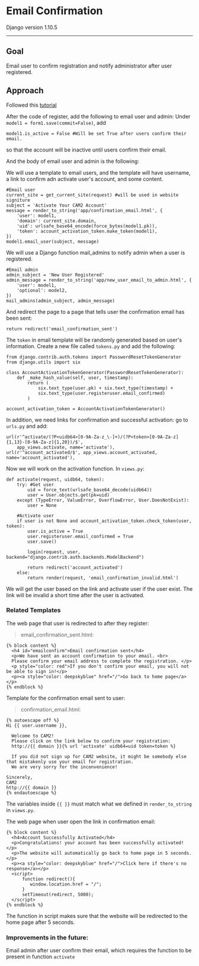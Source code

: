 # Email Confirmation
Django version 1.10.5
***
## Goal
Email user to confirm registration and notify administrator after user registered.
## Approach
Followed this [tutorial](https://simpleisbetterthancomplex.com/tutorial/2017/02/18/how-to-create-user-sign-up-view.html)

After the code of register, add the following to email user and admin:
Under `model1 = form1.save(commit=False)`, add
  
    model1.is_active = False #Will be set True after users confirm their email.
      
so that the account will be inactive until users confirm their email.

And the body of email user and admin is the following:
  
We will use a template to email users, and the template will have username, a link to confirm adn activate user's account, and some content.
  
    #Email user
    current_site = get_current_site(request) #will be used in website signiture
    subject = 'Activate Your CAM2 Account'
    message = render_to_string('app/confirmation_email.html', {
        'user': model1,
        'domain': current_site.domain,
        'uid': urlsafe_base64_encode(force_bytes(model1.pk)),
        'token': account_activation_token.make_token(model1),
    })
    model1.email_user(subject, message)

We will use a Django function mail_admins to notify admin when a user is registered.
  
    #Email admin
    admin_subject = 'New User Registered'
    admin_message = render_to_string('app/new_user_email_to_admin.html', {
        'user': model1,
        'optional': model2,
    })
    mail_admins(admin_subject, admin_message)

And redirect the page to a page that tells user the confirmation email has been sent:
  
    return redirect('email_confirmation_sent')
    
    
The `token` in email template will be randomly generated based on user's information.
Create a new file called `tokens.py` and add the following:
  
    from django.contrib.auth.tokens import PasswordResetTokenGenerator
    from django.utils import six

    class AccountActivationTokenGenerator(PasswordResetTokenGenerator):
        def _make_hash_value(self, user, timestamp):
            return (
                six.text_type(user.pk) + six.text_type(timestamp) +
                six.text_type(user.registeruser.email_confirmed)
            )

    account_activation_token = AccountActivationTokenGenerator()
    
In addition, we need links for confirmation and successful activation:
go to `urls.py` and add:
  
    url(r'^activate/(?P<uidb64>[0-9A-Za-z_\-]+)/(?P<token>[0-9A-Za-z]{1,13}-[0-9A-Za-z]{1,20})/$',
        app_views.activate, name='activate'),
    url(r'^account_activated/$', app_views.account_activated, name='account_activated'),

Now we will work on the activation function. In `views.py`:
  
    def activate(request, uidb64, token):
        try: #Get user
            uid = force_text(urlsafe_base64_decode(uidb64))
            user = User.objects.get(pk=uid)
        except (TypeError, ValueError, OverflowError, User.DoesNotExist):
            user = None
            
        #Activate user
        if user is not None and account_activation_token.check_token(user, token):
            user.is_active = True
            user.registeruser.email_confirmed = True
            user.save()

            login(request, user, backend="django.contrib.auth.backends.ModelBackend")

            return redirect('account_activated')
        else:
            return render(request, 'email_confirmation_invalid.html')
            
We will get the user based on the link and activate user if the user exist. The link will be invalid a short time after the user is activated.
  
### Related Templates
The web page that user is redirected to after they register:
>email_confirmation_sent.html:
  
    {% block content %}
      <h4 id="emailconfirm">Email confirmation sent</h4>
      <p>We have sent an account confirmation to your email. <br>
      Please confirm your email address to complete the registration. </p>
      <p style="color: red">If you don't confirm your email, you will not be able to sign in!</p>
      <p><a style="color: deepskyblue" href="/">Go back to home page</a></p>
    {% endblock %}
    
Template for the confirmation email sent to user:
>confirmation_email.html:
  
    {% autoescape off %}
    Hi {{ user.username }},

      Welcome to CAM2!
      Please click on the link below to confirm your registration:
      http://{{ domain }}{% url 'activate' uidb64=uid token=token %}

      If you did not sign up for CAM2 website, it might be somebody else that mistakenly use your email for registration.
      We are very sorry for the inconvenience!

    Sincerely,
    CAM2
    http://{{ domain }}
    {% endautoescape %}
  
The variables inside `{{ }}` must match what we defined in `render_to_string` in `views.py`.

The web page when user open the link in confirmation email:
  
    {% block content %}
      <h4>Account Successfully Activated</h4>
      <p>Congratulations! your account has been successfully activated!</p>
      <p>The website will automatically go back to home page in 5 seconds.</p>
      <p><a style="color: deepskyblue" href="/">Click here if there's no response</a></p>
      <script>
          function redirect(){
             window.location.href = "/";
          }
          setTimeout(redirect, 5000);
      </script>
    {% endblock %}
    
The function in script makes sure that the website will be redirected to the home page after 5 seconds.

### Improvements in the future: 
  
Email admin after user confirm their email, which requires the function to be present in function `activate`

